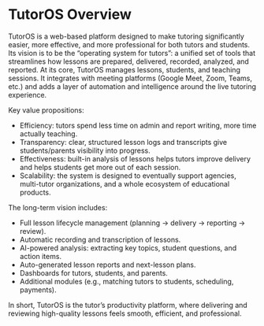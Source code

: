 # TutorOS Overview
TutorOS is a web-based platform designed to make tutoring significantly easier, more effective, and more professional for both tutors and students. Its vision is to be the “operating system for tutors”: a unified set of tools that streamlines how lessons are prepared, delivered, recorded, analyzed, and reported. At its core, TutorOS manages lessons, students, and teaching sessions. It integrates with meeting platforms (Google Meet, Zoom, Teams, etc.) and adds a layer of automation and intelligence around the live tutoring experience.

Key value propositions:
- Efficiency: tutors spend less time on admin and report writing, more time actually teaching.
- Transparency: clear, structured lesson logs and transcripts give students/parents visibility into progress.
- Effectiveness: built-in analysis of lessons helps tutors improve delivery and helps students get more out of each session.
- Scalability: the system is designed to eventually support agencies, multi-tutor organizations, and a whole ecosystem of educational products.

The long-term vision includes:
- Full lesson lifecycle management (planning → delivery → reporting → review).
- Automatic recording and transcription of lessons.
- AI-powered analysis: extracting key topics, student questions, and action items.
- Auto-generated lesson reports and next-lesson plans.
- Dashboards for tutors, students, and parents.
- Additional modules (e.g., matching tutors to students, scheduling, payments).

In short, TutorOS is the tutor’s productivity platform, where delivering and reviewing high-quality lessons feels smooth, efficient, and professional.